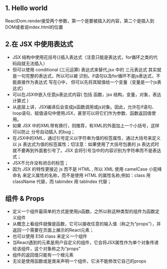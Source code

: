 ## 1. Hello world
ReactDom.render接受两个参数，第一个是要被插入的内容，第二个是插入到DOM或者说index.html的位置
## 2.在 JSX 中使用表达式

- JSX 结构中使用花括号{}插入表达式（注意只能是表达式，for循环之类的代码段就无法插入）
- 但可以使用 conditional (三元运算) 表达式来替代,jsx 中的 三元表达式 其实就是一句完整的表达式，所以可以被 识别。if语句以及for循环不是js表达式，不能直接作为表达式    写在{}中， 但可以先将其赋值给一个变量（变量是一个js表达式）
- 可以在JSX中嵌入任意js表达式内容( 包括 函数，jsx 结构，变量，对象，表达计算式 ) 
- 从底层上讲，JSX编译后会变成js函数调用或js对象。因此，允许在if语句、loop语句、赋值语句中使用JSX，甚至可以将它们作为参数、函数返回值使用。
- 如果 JSX 中的XML带有换行，则推荐，有XML的外面加上一个小括号，这样可以防止 分号自动插入 的bug；
- 在JSX中的XML，通过引号定义以字符串为值的标签属性，通过大括号来定义以 js 表达式为值的标签属性；切注意：如果使用了大括号包裹的 js 表达式时就不要再到外面套引号了。JSX 会将引号当中的内容识别为字符串而不是表达式；
- JSX不允许没有闭合的标签；
- 因为 JSX 的特性更接近 js 而不是 HTML , 所以 XML 使用 camelCase 小驼峰命名 来定义属性的名称，而不是使用 HTML 的属性名称;例如：class 用 className 代替，而 tabindex 用 tabIndex 代替；
## 组件 & Props
- 定义一个组件最简单的方式是使用js函数，之所以称这种类型的组件为函数定义组件
- 从概念上看组件就像是函数，它可以接收任意的输入值（称之为“props”），并返回一个需要在页面上展示的React元素；
- 也可以使用 ES6 class 来定义一个组件
- 当React遇到的元素是用户自定义的组件，它会将JSX属性作为单个对象传递给该组件，这个对象称之为“props”
- 组件的返回值只能有一个根元素
- 无论是使用函数或是类来声明一个组件，它决不能修改它自己的props
